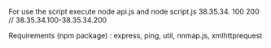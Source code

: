 For use the script execute node api.js and node script.js 38.35.34. 100 200  // 38.35.34.100-38.35.34.200 


Requirements (npm package) : express, ping, util, nnmap.js, xmlhttprequest
